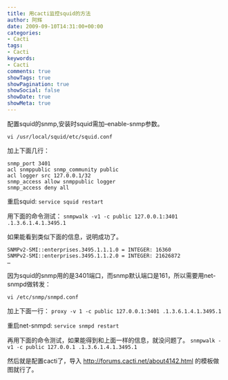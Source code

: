 ```yaml
---
title: 用cacti监控squid的方法
author: 阿辉
date: 2009-09-10T14:31:00+00:00
categories:
- Cacti
tags:
- Cacti
keywords:
- Cacti
comments: true
showTags: true
showPagination: true
showSocial: false
showDate: true
showMeta: true
---
```

配置squid的snmp,安装时squid需加–enable-snmp参数。

`vi /usr/local/squid/etc/squid.conf`

加上下面几行：
```
snmp_port 3401
acl snmppublic snmp_community public
acl logger src 127.0.0.1/32
snmp_access allow snmppublic logger
snmp_access deny all
```

重启squid:
`service squid restart`

<!--more-->

用下面的命令测试：
`snmpwalk -v1 -c public 127.0.0.1:3401 .1.3.6.1.4.1.3495.1`

如果能看到类似下面的信息，说明成功了。
```
SNMPv2-SMI::enterprises.3495.1.1.1.0 = INTEGER: 16360
SNMPv2-SMI::enterprises.3495.1.1.2.0 = INTEGER: 21626872
…
```
因为squid的snmp用的是3401端口，而snmp默认端口是161，所以需要用net-snmpd做转发：

`vi /etc/snmp/snmpd.conf`

加上下面一行：
`proxy -v 1 -c public 127.0.0.1:3401 .1.3.6.1.4.1.3495.1`

重启net-snmpd:
`service snmpd restart`

再用下面的命令测试，如果能得到和上面一样的信息，就没问题了。
`snmpwalk -v1 -c public 127.0.0.1 .1.3.6.1.4.1.3495.1`

然后就是配置cacti了，导入 http://forums.cacti.net/about4142.html 的模板做图就行了。